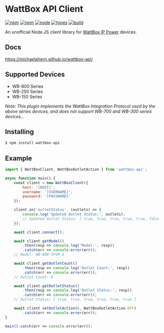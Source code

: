 # WattBox API Client

[![npm](https://badgen.net/npm/v/wattbox-api)](https://www.npmjs.com/package/wattbox-api)
[![npm](https://badgen.net/npm/dt/wattbox-api)](https://www.npmjs.com/package/wattbox-api)
[![node](https://badgen.net/npm/node/wattbox-api)](https://www.npmjs.com/package/wattbox-api)
[![types](https://badgen.net/npm/types/wattbox-api)](https://www.npmjs.com/package/wattbox-api)
[![build](https://github.com/michaelahern/wattbox-api/actions/workflows/build.yml/badge.svg)](https://github.com/michaelahern/wattbox-api/actions/workflows/build.yml)

An unofficial Node.JS client library for [WattBox IP Power](https://www.snapav.com/shop/en/snapav/wattbox-ip-power) devices.

## Docs

https://michaelahern.github.io/wattbox-api/

## Supported Devices

- WB-800 Series
- WB-250 Series
- WB-150 Series

_Note: This plugin implements the WattBox Integration Protocol used by the above series devices, and does not support WB-700 and WB-300 series devices..._

## Installing

```bash
$ npm install wattbox-api
```

## Example

```javascript
import { WattBoxClient, WattBoxOutletAction } from 'wattbox-api';

async function main() {
    const client = new WattBoxClient({
        host: '[HOST]',
        username: '[USERNAME]',
        password: '[PASSWORD]'
    });

    client.on('outletStatus', (outlets) => {
        console.log('Updated Outlet Status:', outlets);
        // Updated Outlet Status: [ true, true, true, true, true, false ]
    });

    await client.connect();

    await client.getModel()
        .then(resp => console.log('Model:', resp))
        .catch(err => console.error(err));
    // Model: WB-800-IPVM-6

    await client.getOutletCount()
        .then(resp => console.log('Outlet Count:', resp))
        .catch(err => console.error(err));
    // Outlet Count: 6

    await client.getOutletStatus()
        .then(resp => console.log('Outlet Status:', resp))
        .catch(err => console.error(err));
    // Outlet Status: [ true, true, true, true, true, true ]

    await client.setOutletAction(6, WattBoxOutletAction.OFF)
        .catch(err => console.error(err));
}

main().catch(err => console.error(err));
```
